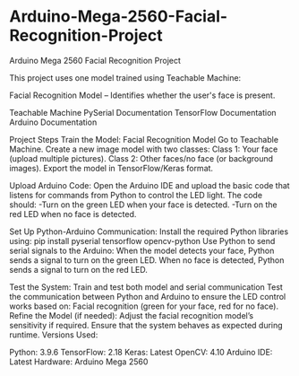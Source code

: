 # Arduino-Mega-2560-Facial-Recognition-Project
Arduino Mega 2560 Facial Recognition Project

This project uses one model trained using Teachable Machine:

Facial Recognition Model – Identifies whether the user's face is present.

Teachable Machine
PySerial Documentation
TensorFlow Documentation
Arduino Documentation

Project Steps
Train the Model:
Facial Recognition Model
Go to Teachable Machine.
Create a new image model with two classes:
Class 1: Your face (upload multiple pictures).
Class 2: Other faces/no face (or background images).
Export the model in TensorFlow/Keras format.

Upload Arduino Code:
Open the Arduino IDE and upload the basic code that listens for commands from Python to control the LED light.
The code should: -Turn on the green LED when your face is detected. -Turn on the red LED when no face is detected.

Set Up Python-Arduino Communication:
Install the required Python libraries using: pip install pyserial tensorflow opencv-python
Use Python to send serial signals to the Arduino:
When the model detects your face, Python sends a signal to turn on the green LED.
When no face is detected, Python sends a signal to turn on the red LED.

Test the System:
Train and test both model and serial communication 
Test the communication between Python and Arduino to ensure the LED control works based on:
Facial recognition (green for your face, red for no face).
Refine the Model (if needed):
Adjust the facial recognition model’s sensitivity if required.
Ensure that the system behaves as expected during runtime.
Versions Used:

Python: 3.9.6
TensorFlow: 2.18
Keras: Latest
OpenCV: 4.10
Arduino IDE: Latest
Hardware: Arduino Mega 2560
